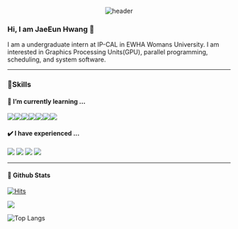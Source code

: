<div align="center">
  
  ![header](https://capsule-render.vercel.app/api?type=Waving&text=Hello%World!)
</div>

### Hi, I am JaeEun Hwang 👋
I am a undergraduate intern at IP-CAL in EWHA Womans University. I am interested in Graphics Processing Units(GPU), parallel programming, scheduling, and system software. 

------------------------------------------------------------------------------------------------

### 🌟Skills
#### 🌱 I’m currently learning ...

<div style="display:flex; flex-direction:row;">
  <img src="https://img.shields.io/badge/Anaconda-44A833?style=flat-square&logo=anaconda&logoColor=white"> 
  <img src="https://img.shields.io/badge/PyTorch-EE4C2C?style=flat-square&logo=pytorch&logoColor=white">  
  <img src="https://img.shields.io/badge/PYTHON-3776AB?style=flat-square&logo=python&logoColor=white">
  <img src="https://img.shields.io/badge/C++-00599C?style=flat-square&logo=Cplusplus&logoColor=white">  
  <img src="https://img.shields.io/badge/CUDA-00599C?style=flat-square&logo=nvidia&logoColor=white">  
  <img src="https://img.shields.io/badge/AWS-232F3E?style=flat-square&logo=AWS&logoColor=white"> 
  <img src="https://img.shields.io/badge/Bash-%234EAA25?style=flat-square&logo=gnubash&logoColor=white">
</div>

#### ✔️ I have experienced ...

<img src="https://img.shields.io/badge/DOCKER-2496ED?style=flat-square&logo=docker&logoColor=white">  <img src="https://img.shields.io/badge/Java-007396?style=flat-square&logo=Java&logoColor=white"> <img src="https://img.shields.io/badge/MySQL-003B57?style=flat-square&logo=mysql&logoColor=white"> <img src="https://img.shields.io/badge/SLACK-4A154B?style=flat-square&logo=slack&logoColor=white"> 

------------------------------------------------------------------------------------------------
#### 💬 Github Stats

[![Hits](https://hits.seeyoufarm.com/api/count/incr/badge.svg?url=https%3A%2F%2Fgithub.com%2FjaeeunHwang&count_bg=%2379C83D&title_bg=%23555555&icon=&icon_color=%23E7E7E7&title=hits&edge_flat=false)](https://hits.seeyoufarm.com)

<p align="left"> 
  <img src="https://github-readme-stats.vercel.app/api?username=jaeeunHwang&theme=ambient_gradient&show_icons=true"/>
</p>

<!--[![Solved.ac
프로필](http://mazassumnida.wtf/api/v2/generate_badge?boj=je324)](https://solved.ac/je324)-->
![Top Langs](https://github-readme-stats.vercel.app/api/top-langs/?username=jaeeunHwang&layout=compact&theme=dark)



<!--
**jaeeunHwang/jaeeunHwang** is a ✨ _special_ ✨ repository because its `README.md` (this file) appears on your GitHub profile.

Here are some ideas to get you started:

- 🔭 I’m currently working on ...
- 🌱 I’m currently learning ...

- 👯 I’m looking to collaborate on ...
- 🤔 I’m looking for help with ...
- 💬 Ask me about ...
- 📫 How to reach me: ...
- 😄 Pronouns: ...
- ⚡ Fun fact: ...
-->
